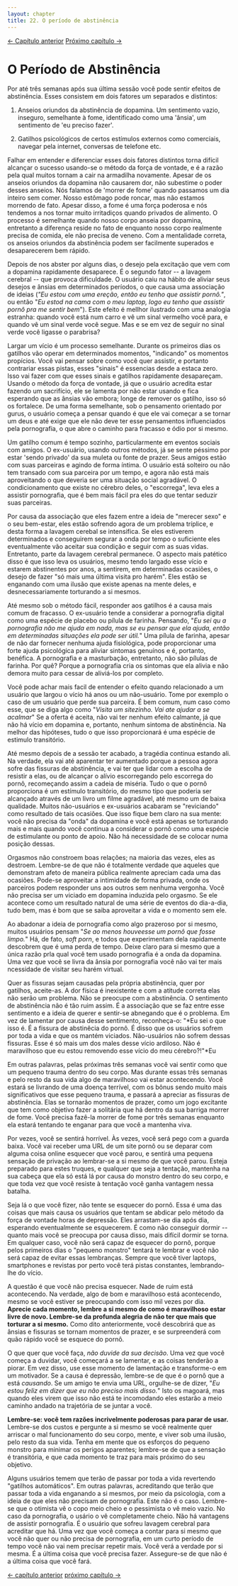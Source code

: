 ```yaml
---
layout: chapter
title: 22. O período de abstinência 
---
```


<div class="pagination-selector">
<a href="21-o-jeito-facil-de-parar.html" class="chapter-btn">&larr; Capítulo anterior</a>
<a href="23-so-uma-olhadinha.html" class="chapter-btn">Próximo capítulo &#8594;</a>
</div>

# O Período de Abstinência

Por até três semanas após sua última sessão você pode sentir efeitos de abstinência. Esses consistem em dois fatores um separados e distintos:

1.  Anseios oriundos da abstinência de dopamina. Um sentimento vazio, inseguro, semelhante à fome, identificado como uma 'ânsia', um sentimento de 'eu preciso fazer'.

2.  Gatilhos psicológicos de certos estímulos externos como comerciais, navegar pela internet, conversas de telefone etc.

Falhar em entender e diferenciar esses dois fatores distintos torna difícil alcançar o sucesso usando-se o método da força de vontade, e é a razão pela qual muitos tornam a cair na armadilha novamente. Apesar de os anseios oriundos da dopamina não causarem dor, não subestime o poder desses anseios. Nós falamos de 'morrer de fome' quando passamos um dia inteiro sem comer. Nosso estômago pode roncar, mas não estamos morrendo de fato. Apesar disso, a fome é uma força poderosa e nós tendemos a nos tornar muito irritadiços quando privados de alimento. O processo é semelhante quando nosso corpo anseia por dopamina, entretanto a diferença reside no fato de enquanto nosso corpo realmente precisa de comida, ele não precisa de veneno. Com a mentalidade correta, os anseios oriundos da abstinência podem ser facilmente superados e desaparecerem bem rápido.

Depois de nos abster por alguns dias, o desejo pela excitação que vem com a dopamina rapidamente desaparece. É o segundo fator -- a lavagem cerebral -- que provoca dificuldade. O usuário caiu na hábito de aliviar seus desejos e ânsias em determinados períodos, o que causa uma associação de ideias (*"Eu estou com uma ereção, então eu tenho que assistir pornô."*, ou então "*Eu  estod na cama com o meu laptop, logo eu tenho que assistir pornô pra me sentir bem*"). Este efeito é mellhor ilustrado com uma analogia estranha: quando você está num carro e vê um sinal vermelho você para, e quando vê um sinal verde você segue. Mas e se em vez de seguir no sinal verde você ligasse o parabrisa?

Largar um vício é um processo semelhante. Durante os primeiros dias os gatilhos vão operar em determinados momentos, "indicando" os momentos propícios. Você vai pensar sobre como você quer assistir, e portanto contrariar essas pistas, esses "sinais" é essencias desde a estaca zero. Isso vai fazer com que esses sinais e gatilhos rapidamente desapareçam. Usando o método da força de vontade, já que o usuário acredita estar fazendo um sacrifício, ele se lamenta por não estar usando e fica esperando que as ânsias vão embora; longe de remover os gatilho, isso só os fortalece. De uma forma semelhante, sob o pensamento orientado por gurus, o usuário começa a pensar quando é que ele vai começar a se tornar um deus e até exige que ele não deve ter esse pensamentos influenciados pela pornografia, o que abre o caminho para fracasso e ódio por si mesmo.

Um gatilho comum é tempo sozinho, particularmente em eventos sociais com amigos. O ex-usuário, usando outros métodos, já se sente péssimo por estar 'sendo privado' da sua muleta ou fonte de prazer. Seus amigos estão com suas parceiras e agindo de forma íntima. O usuário está solteiro ou não tem transado com sua parceira por um tempo, e agora não está mais aproveitando o que deveria ser uma situação social agradável. O condicionamento que existe no cérebro deles, o "escorrega", leva eles a assistir pornografia, que é bem mais fácil pra eles do que tentar seduzir suas parceiras.

Por causa da associação que eles fazem entre a ideia de "merecer sexo" e o seu bem-estar, eles estão sofrendo agora de um problema tríplice, e desta forma a lavagem cerebal se intensifica. Se eles estiverem determinados e conseguirem segurar a onda por tempo o suficiente eles eventualmente vão aceitar sua condição e seguir com as suas vidas. Entretanto, parte da lavagem cerebral permanece. O aspecto mais patético disso é que isso leva os usuários, mesmo tendo largado esse vício e estarem abstinentes por anos, a sentirem, em determinadas ocasiões, o desejo de fazer "só mais uma última visita pro harém". Eles estão se enganando com uma ilusão que existe apenas na mente deles, e desnecessariamente torturando a si mesmos.

Até mesmo sob o método fácil, responder aos gatilhos é a causa mais comum de fracasso. O ex-usuário tende a considerar a pornografia digital como uma espécie de placebo ou pílula de farinha. Pensando, "*Eu sei qu a pornografia não me ajuda em nada, mas se eu pensar que ela ajuda, então em determinadas situações ela pode ser útil.*" Uma pílula de farinha, apesar de não dar fornecer nenhuma ajuda fisiológica, pode proporcionar uma forte ajuda psicológica para aliviar sintomas genuínos e é, portanto, benéfica. A pornografia e a masturbação, entretanto, não são pílulas de farinha. Por quê? Porque a pornografia cria os sintomas que ela alivia e não demora muito para cessar de aliviá-los por completo.

Você pode achar mais facil de entender o efeito quando relacionado a um usuário que largou o vício há anos ou um não-usuário. Tome por exemplo o caso de um usuário que perde sua parceira. É bem comum, num caso como esse, que se diga algo como "*Visita um sitezinho. Vai ate ajudar a se acalmar*" Se a oferta é aceita, não vai ter nenhum efeito calmante, já que não há vício em dopamina e, portanto, nenhum sintoma de abstinência. Na melhor das hipóteses, tudo o que isso proporcionará é uma espécie de estimulo transitório.

Até mesmo depois de a sessão ter acabado, a tragédia continua estando ali. Na verdade, ela vai até aparentar ter aumentado porque a pessoa agora sofre das fissuras de abstinência, e vai ter que lidar com a escolha de resistir a elas, ou de alcançar o alívio escorregando pelo escorrega do pornô, recomeçando assim a cadeia de miséria. Tudo o que o pornô proporciona é um estímulo transitório, do mesmo tipo que poderia ser alcançado através de um livro um filme agradável, até mesmo um de baixa qualidade. Muitos não-usuários e ex-usuários acabaram se "reviciando" como resultado de tais ocasiões. Que isso fique bem claro na sua mente: você não precisa da "onda" da dopamina e você está apenas se torturando mais e mais quando você continua a considerar o pornô como uma espécie de estimulante ou ponto de apoio. Não há necessidade de se colocar numa posição dessas.

Orgasmos não constroem boas relações; na maioria das vezes, eles as destroem. Lembre-se de que não é totalmente verdade que aqueles que demonstram afeto de maneira pública realmente apreciam cada uma das ocasiões. Pode-se aproveitar a intimidade de forma privada, onde os parceiros podem responder uns aos outros sem nenhuma vergonha. Você não precisa ser um viciado em dopamina induzida pelo orgasmo. Se ele acontece como um resultado natural de uma série de eventos do dia-a-dia, tudo bem, mas é bom que se saiba aproveitar a vida e o momento sem ele.

Ao abadonar a ideia de pornografia como algo prazeroso por si mesmo, muitos usuários pensam "*Se ao menos houveesse um pornô que fosse limpo.*" Há, de fato, *soft porn*, e todos que experimentam dela rapidamente descobrem que é uma perda de tempo. Deixe claro para si mesmo que a única razão prla qual você tem usado pornografia é a onda da dopamina. Uma vez que você se livra da ânsia por pornografia você não vai ter mais ncessidade de visitar seu harém virtual.

Quer as fissuras sejam causadas pela própria abstinência, quer por gatilhos, aceite-as. A dor física é inexistente e com a atitude correta elas não serão um problema. Não se preocupe com a abstinência. O sentimento de abstinência não é tão ruim assim. É a associação que se faz entre esse sentimento e a ideia de querer e sentir-se abnegando que é o problema. Em vez de lamentar por causa desse sentimento, reconheça-o: "*Eu sei o que isso é. É a fissura de abstinêcia do pornô. É disso que os usuários sofrem por toda a vida e que os mantém viciados. Não-usuários não sofrem dessas fissuras. Esse é só mais um dos males desse vício ardiloso. Não é maravilhoso que eu estou removendo esse vício do meu cérebro?!"*Eu

Em outras palavras, pelas próximas três semanas você vai sentir como que um pequeno trauma dentro do seu corpo. Mas durante essas três semanas e pelo resto da sua vida algo de maravilhoso vai estar acontecendo. Você estará se livrando de uma doença terrível, com os bônus sendo muito mais significativos que esse pequeno trauma, e passará a apreciar as fissuras de abstinência. Elas se tornarão momentos de prazer, como um jogo excitante que tem como objetivo fazer a solitária que há dentro da sua barriga morrer de fome. Você precisa fazê-la morrer de fome por três semanas enquanto ela estará tentando te enganar para que você a mantenha viva.

Por vezes, você se sentirá horrível. Às vezes, você será pego com a guarda baixa. Você vai receber uma URL de um site pornô ou se deparar com alguma coisa online esquecer que você parou, e sentirá uma pequena sensação de privação ao lembrar-se a si mesmo de que você parou. Esteja preparado para estes truques, e qualquer que seja a tentação, mantenha na sua cabeça que ela só está lá por causa do monstro dentro do seu corpo, e que toda vez que você resiste à tentação você ganha vantagem nessa batalha.

Seja lá o que você fizer, não tente se esquecer do pornô. Essa é uma das coisas que mais causa os usuários que tentam se abdicar pelo método da força de vontade horas de depressão. Eles arrastam-se dia após dia, esperando eventualmente se esquecerem. É como não conseguir dormir -- quanto mais você se preocupa por causa disso, mais difícil dormir se torna. Em qualquer caso, você não será capaz de esquecer do pornô, porque pelos primeiros dias o "pequeno monstro" tentará te lembrar e você não será capaz de evitar essas lembranças. Sempre que você tiver laptops, smartphones e revistas por perto você terá pistas constantes, lembrando-lhe do vício.  

A questão é que você não precisa esquecer. Nade de ruim está acontecendo. Na verdade, algo de bom e maravilhoso está acontecendo, mesmo se você estiver se preocupando com isso mil vezes por dia. **Aprecie cada momento, lembre a si mesmo de como é maravilhoso estar livre de novo. Lembre-se da profunda alegria de não ter que mais que torturar a si mesmo.** Como dito anteriormente, você descobrirá que as ânsias e fissuras se tornam momentos de prazer, e se surpreenderá com quão rápido você se esquece do pornô.

O que quer que você faça, *não duvide da sua decisão*. Uma vez que você começa a duvidar, você começará a se lamentar, e as coisas tenderão a piorar. Em vez disso, use esse momento de lamentação e transforme-o em um motivador. Se a causa é depressão, lembre-se de que é o pornô que a está *causando*. Se um amigo te envia uma URL, orgulhe-se de dizer, "*Eu estou feliz em dizer que eu não preciso mais disso.*" Isto os magoará, mas quando eles virem que isso não está te incomodando eles estarão a meio caminho andado na trajetória de se juntar a você.

**Lembre-se: você tem razões incrivelmente poderosas para parar de usar.** Lembre-se dos custos e pergunte a si mesmo se você realmente quer arriscar o mal funcionamento do seu corpo, mente, e viver sob uma ilusão, pelo resto da sua vida. Tenha em mente que os esforços do pequeno monstro para minimar os perigos aparentes; lembre-se de que a sensação é transitória, e que cada momento te traz para mais próximo do seu objetivo.


Alguns usuários temem que terão de passar por toda a vida revertendo "gatilhos automáticos". Em outras palavras, acreditando que terão que passar toda a vida enganando a si mesmos, por meio da psicologia, com a ideia de que eles não precisam de pornografia. Este não é o caso. Lembre-se que o otimista vê o copo meio cheio e o pessimista o vê meio vazio. No caso da pornografia, o usário o vê completamente cheio. Não há vantagens de assistir pornografia. É o usuário que sofreu lavagem cerebral para acreditar que há. Uma vez que você começa a contar para si mesmo que você não quer ou não precisa de pornografia, em um curto período de tempo você não vai nem precisar repetir mais. Você verá a verdade por si mesma. É a última coisa que você precisa fazer. Assegure-se de que não é a última coisa que você fará.

<div class="pagination-selector">
<a href="21-o-jeito-facil-de-parar.html" class="chapter-btn">&larr; capítulo anterior</a>
<a href="23-so-uma-olhadinha.html" class="chapter-btn">próximo capítulo &#8594;</a>
</div>
